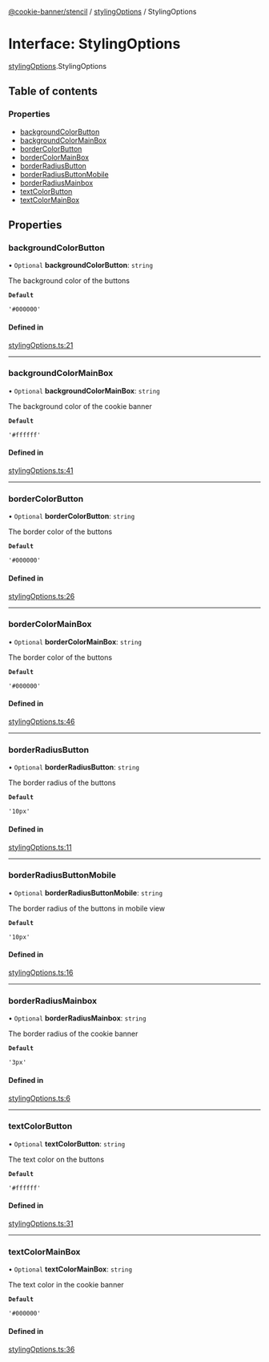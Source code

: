 [@cookie-banner/stencil](../README.md) / [stylingOptions](../modules/stylingOptions.md) / StylingOptions

# Interface: StylingOptions

[stylingOptions](../modules/stylingOptions.md).StylingOptions

## Table of contents

### Properties

- [backgroundColorButton](stylingOptions.StylingOptions.md#backgroundcolorbutton)
- [backgroundColorMainBox](stylingOptions.StylingOptions.md#backgroundcolormainbox)
- [borderColorButton](stylingOptions.StylingOptions.md#bordercolorbutton)
- [borderColorMainBox](stylingOptions.StylingOptions.md#bordercolormainbox)
- [borderRadiusButton](stylingOptions.StylingOptions.md#borderradiusbutton)
- [borderRadiusButtonMobile](stylingOptions.StylingOptions.md#borderradiusbuttonmobile)
- [borderRadiusMainbox](stylingOptions.StylingOptions.md#borderradiusmainbox)
- [textColorButton](stylingOptions.StylingOptions.md#textcolorbutton)
- [textColorMainBox](stylingOptions.StylingOptions.md#textcolormainbox)

## Properties

### backgroundColorButton

• `Optional` **backgroundColorButton**: `string`

The background color of the buttons

**`Default`**

`'#000000'`

#### Defined in

[stylingOptions.ts:21](https://github.com/arvidsandin/cookie-banner/blob/e5447aa/packages/stencil-library/src/utils/stylingOptions.ts#L21)

___

### backgroundColorMainBox

• `Optional` **backgroundColorMainBox**: `string`

The background color of the cookie banner

**`Default`**

`'#ffffff'`

#### Defined in

[stylingOptions.ts:41](https://github.com/arvidsandin/cookie-banner/blob/e5447aa/packages/stencil-library/src/utils/stylingOptions.ts#L41)

___

### borderColorButton

• `Optional` **borderColorButton**: `string`

The border color of the buttons

**`Default`**

`'#000000'`

#### Defined in

[stylingOptions.ts:26](https://github.com/arvidsandin/cookie-banner/blob/e5447aa/packages/stencil-library/src/utils/stylingOptions.ts#L26)

___

### borderColorMainBox

• `Optional` **borderColorMainBox**: `string`

The border color of the buttons

**`Default`**

`'#000000'`

#### Defined in

[stylingOptions.ts:46](https://github.com/arvidsandin/cookie-banner/blob/e5447aa/packages/stencil-library/src/utils/stylingOptions.ts#L46)

___

### borderRadiusButton

• `Optional` **borderRadiusButton**: `string`

The border radius of the buttons

**`Default`**

`'10px'`

#### Defined in

[stylingOptions.ts:11](https://github.com/arvidsandin/cookie-banner/blob/e5447aa/packages/stencil-library/src/utils/stylingOptions.ts#L11)

___

### borderRadiusButtonMobile

• `Optional` **borderRadiusButtonMobile**: `string`

The border radius of the buttons in mobile view

**`Default`**

`'10px'`

#### Defined in

[stylingOptions.ts:16](https://github.com/arvidsandin/cookie-banner/blob/e5447aa/packages/stencil-library/src/utils/stylingOptions.ts#L16)

___

### borderRadiusMainbox

• `Optional` **borderRadiusMainbox**: `string`

The border radius of the cookie banner

**`Default`**

`'3px'`

#### Defined in

[stylingOptions.ts:6](https://github.com/arvidsandin/cookie-banner/blob/e5447aa/packages/stencil-library/src/utils/stylingOptions.ts#L6)

___

### textColorButton

• `Optional` **textColorButton**: `string`

The text color on the buttons

**`Default`**

`'#ffffff'`

#### Defined in

[stylingOptions.ts:31](https://github.com/arvidsandin/cookie-banner/blob/e5447aa/packages/stencil-library/src/utils/stylingOptions.ts#L31)

___

### textColorMainBox

• `Optional` **textColorMainBox**: `string`

The text color in the cookie banner

**`Default`**

`'#000000'`

#### Defined in

[stylingOptions.ts:36](https://github.com/arvidsandin/cookie-banner/blob/e5447aa/packages/stencil-library/src/utils/stylingOptions.ts#L36)
